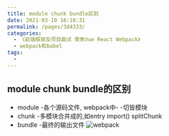```yaml
---
title: module chunk bundle区别
date: 2021-03-10 16:18:31
permalink: /pages/3d4333/
categories:
  - 《前端框架及项目面试 聚焦Vue React Webpack》
  - webpack和babel
tags:
  - 
---
```


## module chunk bundle的区别

* module -各个源码文件, webpack中- -切皆模块
* chunk -多模块合并成的,如entry import() splitChunk
* bundle -最终的输出文件
![webpack](/img/webpack.png)
